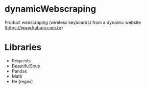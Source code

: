 # dynamicWebscraping
 Product webscraping (wireless keyboards) from a dynamic website (https://www.kabum.com.br)

# Libraries
- Requests
- BeautifulSoup
- Pandas
- Math
- Re (regex)